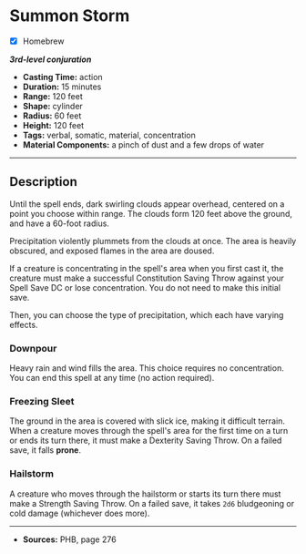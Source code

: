 # Summon Storm
- [x] Homebrew

***3rd-level conjuration***
- **Casting Time:** action
- **Duration:** 15 minutes
- **Range:** 120 feet
- **Shape:** cylinder
- **Radius:** 60 feet
- **Height:** 120 feet
- **Tags:** verbal, somatic, material, concentration
- **Material Components:** a pinch of dust and a few drops of water

---

## Description
Until the spell ends, dark swirling clouds appear overhead, centered on a point you choose within range.
The clouds form 120 feet above the ground, and have a 60-foot radius.

Precipitation violently plummets from the clouds at once.
The area is heavily obscured, and exposed flames in the area are doused.

If a creature is concentrating in the spell's area when you first cast it, the creature must make a successful Constitution Saving Throw against your Spell Save DC or lose concentration.
You do not need to make this initial save.

Then, you can choose the type of precipitation, which each have varying effects.

### Downpour
Heavy rain and wind fills the area.
This choice requires no concentration.
You can end this spell at any time (no action required).

### Freezing Sleet
The ground in the area is covered with slick ice, making it difficult terrain.
When a creature moves through the spell's area for the first time on a turn or ends its turn there, it must make a Dexterity Saving Throw.
On a failed save, it falls **prone**.

### Hailstorm
A creature who moves through the hailstorm or starts its turn there must make a Strength Saving Throw.
On a failed save, it takes `2d6` bludgeoning or cold damage (whichever does more).

---

- **Sources:** PHB, page 276
